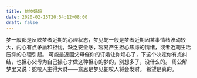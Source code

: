 ```yaml
---
title: 蛇咬妈妈
date: 2020-02-15T20:54:12+08:00
draft: false
---
```


梦一般都是反映梦者近期的心理状态，梦见蛇一般是梦者近期因某事情绪波动较大，内心有点矛盾和担忧，缺乏安全感，容易产生担心焦虑的情绪，或者近期生活压抑的心理引起。
可能最近因父母催你的订婚让你烦心了，下这个决定你有点纠结，也担心父母为自己操心才做这种担心的梦的，别想多了，没什么的。
周公解梦里又说：蛇咬人主得大财——意思是梦见蛇咬人将会发财。
希望是真的。
